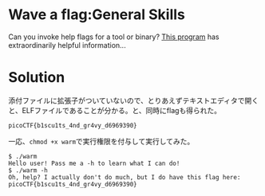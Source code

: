 # Wave a flag:General Skills

Can you invoke help flags for a tool or binary? [This program](warm) has extraordinarily helpful information...

# Solution

添付ファイルに拡張子がついていないので、とりあえずテキストエディタで開くと、ELFファイルであることが分かる。と、同時にflagも得られた。

`picoCTF{b1scu1ts_4nd_gr4vy_d6969390}`

一応、`chmod +x warm`で実行権限を付与して実行してみた。
```
$ ./warm 
Hello user! Pass me a -h to learn what I can do!
$ ./warm -h
Oh, help? I actually don't do much, but I do have this flag here: picoCTF{b1scu1ts_4nd_gr4vy_d6969390}
```

